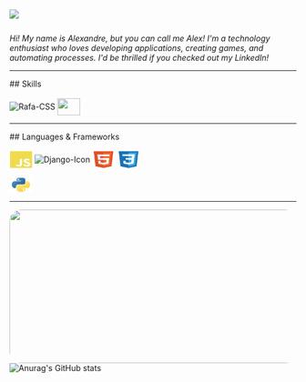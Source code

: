 # <img src="https://readme-typing-svg.herokuapp.com/?font=Righteous&size=35&center=true&vCenter=true&width=500&height=70&duration=4000&lines=Wellcome!+/+Bem-Vindos!;" />

_Hi! My name is Alexandre, but you can call me Alex! I'm a technology enthusiast who loves developing applications, creating games, and automating processes. I'd be thrilled if you checked out my LinkedIn!_

<hr>
## Skills
<div style="display: inline_block"><br>
  <img align="center" alt="Rafa-CSS" height="30" width="40" src="https://skillicons.dev/icons?i=git"> 
  <img align="center" alt="" height="30" width="40" src="https://skillicons.dev/icons?i=aws"><br>
</div>

<hr>
## Languages & Frameworks
<div style="display: inline_block"><br>
  <img align="center" alt="Rafa-Js" height="30" width="40" src="https://raw.githubusercontent.com/devicons/devicon/master/icons/javascript/javascript-plain.svg">
  <img align="center" alt="Django-Icon" height="30" width="40" src="https://batisteo.gallerycdn.vsassets.io/extensions/batisteo/vscode-django/1.15.0/1703694028504/Microsoft.VisualStudio.Services.Icons.Default">
  <img align="center" alt="Rafa-HTML" height="30" width="40" src="https://raw.githubusercontent.com/devicons/devicon/master/icons/html5/html5-original.svg">
  <img align="center" alt="Rafa-CSS" height="30" width="40" src="https://raw.githubusercontent.com/devicons/devicon/master/icons/css3/css3-original.svg">
  
  <img align="center" alt="Rafa-Python" height="30" width="40" src="https://raw.githubusercontent.com/devicons/devicon/master/icons/python/python-original.svg"><br>
  <hr>
  <img align="right" alt="" width="700" height="270" style="border-radius:20px;" src="https://user-images.githubusercontent.com/74038190/225813708-98b745f2-7d22-48cf-9150-083f1b00d6c9.gif"><br>
</div>

 ![Anurag's GitHub stats](https://github-readme-stats.vercel.app/api?username=AlexSouzones&show_icons=true&bg_color=00000000&card_width=700)


